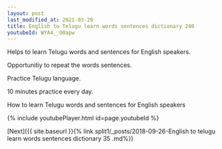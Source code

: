 ```yaml
---
layout: post
last_modified_at: 2021-03-29
title: English to Telugu learn words sentences dictionary 240 
youtubeId: WYA4__O0apw
---
```

 
 
Helps to learn Telugu words and sentences for English speakers.

Opportunitiy to repeat the words sentences. 

Practice Telugu language. 
 
10 minutes practice every day. 
 
How to learn Telugu words and sentences for English speakers 
 
{% include youtubePlayer.html id=page.youtubeId %}
 
 
[Next]({{ site.baseurl }}{% link  split1/_posts/2018-09-26-English to telugu learn words sentences dictionary 35 .md%})
 
